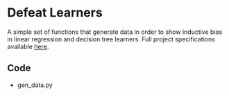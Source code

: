 # Defeat Learners
A simple set of functions that generate data in order to show inductive bias in linear regression and decision tree learners. Full project specifications available [here](http://quantsoftware.gatech.edu/Defeat_learners).

## Code
- gen_data.py
